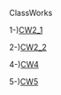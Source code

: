 ClassWorks

1-)[CW2_1](CW2/Cw2_1.html)

2-)[CW2_2](CW2/Cw2_2.html)

4-)[CW4](cw4.html) 

5-)[CW5](cw5/EloquentJS.html)
